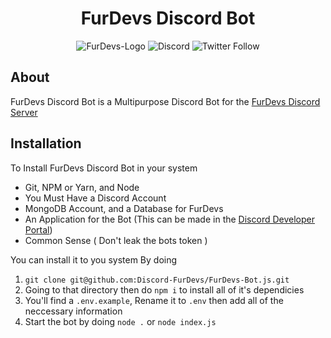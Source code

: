 
<div align="center">
<h1> FurDevs Discord Bot</h1>
<img alt="FurDevs-Logo" src="https://www.furdevs.com/images/picture.png" />
<img alt="Discord" src="https://img.shields.io/discord/731520035717251142?color=%238800FF&label=Discord%20Server"> <img alt="Twitter Follow" src="https://img.shields.io/twitter/follow/Fur_Devs?label=Follow%20FurDevs%21&logoColor=%238800ff&style=social">
</div>

## About
FurDevs Discord Bot is a Multipurpose Discord Bot  for the [FurDevs Discord Server](https://discord.gg/JABY6Htnqt)

## Installation
To Install FurDevs Discord Bot in your system

- Git, NPM or Yarn, and Node
- You Must Have a Discord Account
- MongoDB Account, and a Database for FurDevs
- An Application for the Bot (This can be made in the [Discord Developer Portal](https://discord.com/developers/applications))
- Common Sense ( Don't leak the bots token )


You can install it to you system By doing

1. `git clone git@github.com:Discord-FurDevs/FurDevs-Bot.js.git`
2. Going to that directory then do `npm i` to install all of it's dependicies
3. You'll find a `.env.example`, Rename it to `.env` then add all of the neccessary information
4. Start the bot by doing `node .` or `node index.js` 


